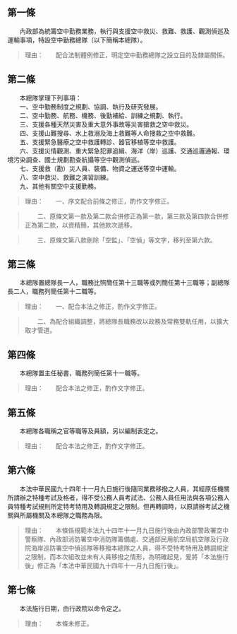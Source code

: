 第一條 
-------
　　內政部為統籌空中勤務業務，執行與支援空中救災、救難、救護、觀測偵巡及運輸事項，特設空中勤務總隊（以下簡稱本總隊）。  
> 理由：　　配合法制體例修正，明定空中勤務總隊之設立目的及隸屬關係。



第二條 
-------
　　本總隊掌理下列事項：  
　　一、空中勤務制度之規劃、協調、執行及研究發展。  
　　二、空中勤務、航務、機務、後勤補給、訓練之規劃、執行。  
　　三、支援各種天然災害及重大意外事故等災害搶救之空中救災。  
　　四、支援山難搜尋、水上救溺及海上救難等人命搜救之空中救難。  
　　五、支援緊急醫療之空中救護轉診、器官移植等空中救護。  
　　六、支援災情觀測、重大緊急犯罪追緝、海洋（岸）巡護、交通巡邏通報、環境污染調查、國土規劃勘查航攝等空中觀測偵巡。  
　　七、支援救（勘）災人員、裝備、物資之運送等空中運輸。  
　　八、空中救災、救難之演習訓練。  
　　九、其他有關空中支援勤務。  
> 理由：　　一、序文配合前條之修正，酌作文字修正。

> 　　二、原條文第一款及第二款合併修正為第一款，第三款及第四款合併修正為第二款，以資精簡，其他款次遞移。

> 　　三、原條文第八款刪除「空監」、「空偵」等文字，移列至第六款。



第三條 
-------
　　本總隊置總隊長一人，職務比照簡任第十三職等或列簡任第十三職等；副總隊長二人，職務列簡任第十二職等。  
> 理由：　　一、配合本法之修正，酌作文字修正。

> 　　二、為配合組織調整，將總隊長職務改以政務及常務雙軌任用，以擴大取才管道。



第四條 
-------
　　本總隊置主任秘書，職務列簡任第十一職等。  
> 理由：　　配合本法之修正，酌作文字修正。



第五條 
-------
　　本總隊各職稱之官等職等及員額，另以編制表定之。  
> 理由：　　配合本法之修正，酌作文字修正。



第六條 
-------
　　本法中華民國九十四年十一月九日施行後隨同業務移撥之人員，其經原任機關所請辦之特種考試及格者，得不受公務人員考試法、公務人員任用法與各項公務人員特種考試規則所定特考特用及轉調規定之限制。但再轉調時，以原請辦考試之機關與所屬機關及本總隊之職務為限。  
> 理由：　　本條係規範本法九十四年十一月九日施行後由內政部警政署空中警察隊、內政部消防署空中消防隊籌備處、交通部民用航空局航空隊及行政院海岸巡防署空中偵巡隊等移撥本總隊之人員，得不受特考特用及轉調規定之限制，而本次組改並未有人員移撥之情形，為明確起見，爰將「本法施行後」修正為「本法中華民國九十四年十一月九日施行後」。



第七條 
-------
　　本法施行日期，由行政院以命令定之。  
> 理由：　　本條未修正。